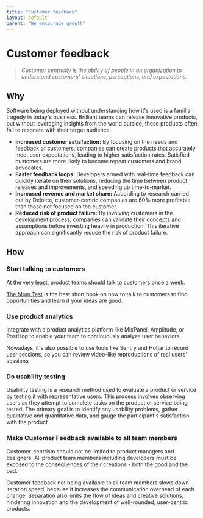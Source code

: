 ```yaml
---
title: "Customer feedback"
layout: default
parent: "We encourage growth"
---
```


# Customer feedback

> *Customer centricity is the ability of people in an organization to understand customers' situations, perceptions, and expectations.*

## Why

Software being deployed without understanding how it's used is a familiar tragedy in today's business. Brilliant teams can release innovative products, but without leveraging insights from the world outside, these products often fail to resonate with their target audience.

- **Increased customer satisfaction:** By focusing on the needs and feedback of customers, companies can create products that accurately meet user expectations, leading to higher satisfaction rates. Satisfied customers are more likely to become repeat customers and brand advocates.
- **Faster feedback loops:** Developers armed with real-time feedback can quickly iterate on their solutions, reducing the time between product releases and improvements, and speeding up time-to-market.
- **Increased revenue and market share:** According to research carried out by Deloitte, customer-centric companies are 60% more profitable than those not focused on the customer.
- **Reduced risk of product failure:** By involving customers in the development process, companies can validate their concepts and assumptions before investing heavily in production. This iterative approach can significantly reduce the risk of product failure.

## How

### Start talking to customers

At the very least, product teams should talk to customers once a week.

[The Mom Test](https://www.momtestbook.com/) is the best short book on how to talk to customers to find opportunities and learn if your ideas are good.

### Use product analytics

Integrate with a product analytics platform like MixPanel, Amplitude, or PostHog to enable your team to continuously analyze user behaviors.

Nowadays, it's also possible to use tools like Sentry and Hotjar to record user sessions, so you can review video-like reproductions of real users' sessions

### Do usability testing

Usability testing is a research method used to evaluate a product or service by testing it with representative users. This process involves observing users as they attempt to complete tasks on the product or service being tested. The primary goal is to identify any usability problems, gather qualitative and quantitative data, and gauge the participant's satisfaction with the product.

### Make Customer Feedback available to all team members

Customer-centrism should not be limited to product managers and designers. All product team members including developers must be exposed to the consequences of their creations - both the good and the bad.

Customer feedback not being available to all team members slows down iteration speed, because it increases the communication overhead of each change. Separation also limits the flow of ideas and creative solutions, hindering innovation and the development of well-rounded, user-centric products.
